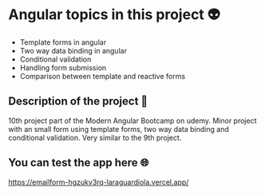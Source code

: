# Angular topics in this project :alien:

* Template forms in angular
* Two way data binding in angular
* Conditional validation
* Handling form submission
* Comparison between template and reactive forms

## Description of the project :open_book:

10th project part of the Modern Angular Bootcamp on udemy. Minor project with an small form using template forms, two way data binding and conditional validation. Very similar to  the 9th project.

## You can test the app here :globe_with_meridians:

https://emailform-hgzukv3rq-laraguardiola.vercel.app/
